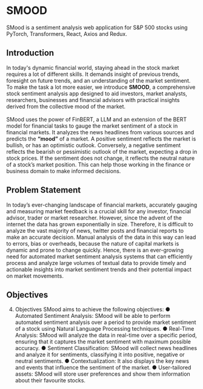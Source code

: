 # SMOOD
SMood is a sentiment analysis web application for S&P 500 stocks using PyTorch, Transformers, React, Axios and Redux.
## Introduction
In today's dynamic financial world, staying ahead in the stock market requires a lot of different skills. It demands insight of previous trends, foresight on future trends, and an understanding of the market sentiment. To make the task a lot more easier, we introduce **SMOOD**, a comprehensive stock sentiment analysis app designed to aid investors, market analysts, researchers, businesses and financial advisors with practical insights derived from the collective mood of the market.
<br>
<br>
SMood uses the power of FinBERT, a LLM and an extension of the BERT model for financial tasks to gauge the market sentiment of a stock in financial markets. It analyzes the news headlines from various sources and predicts the **“mood”** of a market. A positive sentiment reflects the market is bullish, or has an optimistic outlook. Conversely, a negative sentiment reflects the bearish or pessimistic outlook of the market, expecting a drop in stock prices. If the sentiment does not change, it reflects the neutral nature of a stock’s market position. This can help those working in the finance or business domain to make informed decisions.
<br>
## Problem Statement
In today’s ever-changing landscape of financial markets, accurately gauging and measuring market feedback is a crucial skill for any investor, financial advisor, trader or market researcher. However, since the advent of the internet the data has grown exponentially in size. Therefore, it is difficult to analyze the vast majority of news, twitter posts and financial reports to make an accurate decision. Manual analysis of the data in this way can lead to errors, bias or overheads, because the nature of capital markets is dynamic and prone to change quickly. Hence, there is an ever-growing need for automated market sentiment analysis systems that can efficiently process and analyze large volumes of textual data to provide timely and actionable insights into market sentiment trends and their potential impact on market movements. 
<br>
## Objectives
4.	Objectives
SMood aims to achieve the following objectives:
●	Automated Sentiment Analysis: SMood will be able to perform automated sentiment analysis over a period to provide market sentiment of a stock using Natural Language Processing techniques.
●	Real-Time Analysis: SMood will analyze the data in real-time over a specific period, ensuring that it captures the market sentiment with maximum possible accuracy.
●	Sentiment Classification: SMood will collect news headlines and analyze it for sentiments, classifying it into positive, negative or neutral sentiments.
●	Contextualization: It also displays the key news and events that influence the sentiment of the market.
●	User-tailored assets: SMood will store user preferences and show them information about their favourite stocks.
